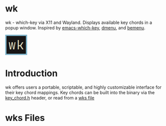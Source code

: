 wk
========

wk - which-key via X11 and Wayland. 
Displays available key chords in a popup window. 
Inspired by 
[emacs-which-key](https://github.com/justbur/emacs-which-key), 
[dmenu](https://tools.suckless.org/dmenu/), and 
[bemenu](https://tools.suckless.org/dmenu/). 

![wk.png](./wk.png)

# Introduction
wk offers users a portable, scriptable, and highly
customizable interface for their key chord mappings. Key
chords can be built into the binary via the
[key_chord.h](config/key_chords.h) header, or read from a
[wks file](#wks-Files)

# wks Files



